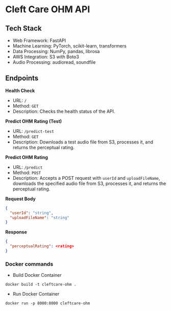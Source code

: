 # Cleft Care OHM API

## Tech Stack

- Web Framework: FastAPI
- Machine Learning: PyTorch, scikit-learn, transformers
- Data Processing: NumPy, pandas, librosa
- AWS Integration: S3 with Boto3
- Audio Processing: audioread, soundfile

## Endpoints

**Health Check**

- URL: `/`
- Method: `GET`
- Description: Checks the health status of the API.

**Predict OHM Rating (Test)**

- URL: `/predict-test`
- Method: `GET`
- Description: Downloads a test audio file from S3, processes it, and returns the perceptual rating.

**Predict OHM Rating**

- URL: `/predict`
- Method: `POST`
- Description: Accepts a POST request with `userId` and `uploadFileName`, downloads the specified audio file from S3, processes it, and returns the perceptual rating.

**Request Body**

```json
{
  "userId": "string",
  "uploadFileName": "string"
}
```

**Response**

```json
{
  "perceptualRating": <rating>
}
```

### Docker commands

- Build Docker Container

```shell
docker build -t cleftcare-ohm .
```

- Run Docker Container

```shell
docker run -p 8000:8000 cleftcare-ohm
```
